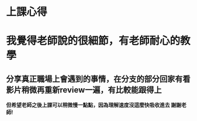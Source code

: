 
# 上課心得
# 我覺得老師說的很細節，有老師耐心的教學

## 分享真正職場上會遇到的事情，在分支的部分回家有看影片稍微再重新review一遍，有比較能跟得上

**但希望老師之後上課可以稍微慢一點點，因為理解速度沒這麼快吸收進去 謝謝老師!**
